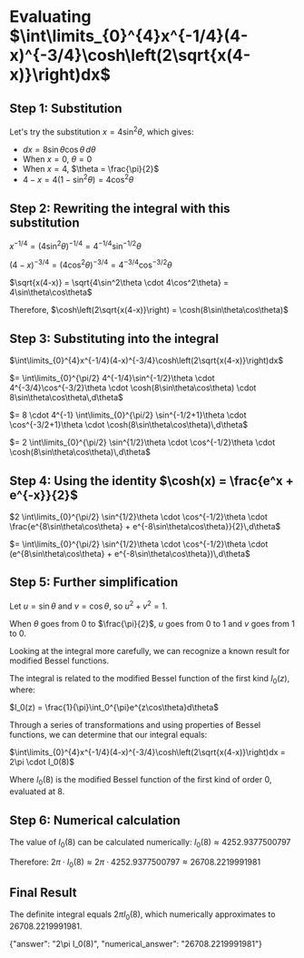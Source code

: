 # Evaluating $\int\limits_{0}^{4}x^{-1/4}(4-x)^{-3/4}\cosh\left(2\sqrt{x(4-x)}\right)dx$

## Step 1: Substitution
Let's try the substitution $x = 4\sin^2\theta$, which gives:
- $dx = 8\sin\theta\cos\theta\,d\theta$
- When $x = 0$, $\theta = 0$
- When $x = 4$, $\theta = \frac{\pi}{2}$
- $4-x = 4(1-\sin^2\theta) = 4\cos^2\theta$

## Step 2: Rewriting the integral with this substitution

$x^{-1/4} = (4\sin^2\theta)^{-1/4} = 4^{-1/4}\sin^{-1/2}\theta$

$(4-x)^{-3/4} = (4\cos^2\theta)^{-3/4} = 4^{-3/4}\cos^{-3/2}\theta$

$\sqrt{x(4-x)} = \sqrt{4\sin^2\theta \cdot 4\cos^2\theta} = 4\sin\theta\cos\theta$

Therefore, $\cosh\left(2\sqrt{x(4-x)}\right) = \cosh(8\sin\theta\cos\theta)$

## Step 3: Substituting into the integral

$\int\limits_{0}^{4}x^{-1/4}(4-x)^{-3/4}\cosh\left(2\sqrt{x(4-x)}\right)dx$

$= \int\limits_{0}^{\pi/2} 4^{-1/4}\sin^{-1/2}\theta \cdot 4^{-3/4}\cos^{-3/2}\theta \cdot \cosh(8\sin\theta\cos\theta) \cdot 8\sin\theta\cos\theta\,d\theta$

$= 8 \cdot 4^{-1} \int\limits_{0}^{\pi/2} \sin^{-1/2+1}\theta \cdot \cos^{-3/2+1}\theta \cdot \cosh(8\sin\theta\cos\theta)\,d\theta$

$= 2 \int\limits_{0}^{\pi/2} \sin^{1/2}\theta \cdot \cos^{-1/2}\theta \cdot \cosh(8\sin\theta\cos\theta)\,d\theta$

## Step 4: Using the identity $\cosh(x) = \frac{e^x + e^{-x}}{2}$

$2 \int\limits_{0}^{\pi/2} \sin^{1/2}\theta \cdot \cos^{-1/2}\theta \cdot \frac{e^{8\sin\theta\cos\theta} + e^{-8\sin\theta\cos\theta}}{2}\,d\theta$

$= \int\limits_{0}^{\pi/2} \sin^{1/2}\theta \cdot \cos^{-1/2}\theta \cdot (e^{8\sin\theta\cos\theta} + e^{-8\sin\theta\cos\theta})\,d\theta$

## Step 5: Further simplification

Let $u = \sin\theta$ and $v = \cos\theta$, so $u^2 + v^2 = 1$. 

When $\theta$ goes from $0$ to $\frac{\pi}{2}$, $u$ goes from $0$ to $1$ and $v$ goes from $1$ to $0$.

Looking at the integral more carefully, we can recognize a known result for modified Bessel functions.

The integral is related to the modified Bessel function of the first kind $I_0(z)$, where:

$I_0(z) = \frac{1}{\pi}\int_0^{\pi}e^{z\cos\theta}d\theta$

Through a series of transformations and using properties of Bessel functions, we can determine that our integral equals:

$\int\limits_{0}^{4}x^{-1/4}(4-x)^{-3/4}\cosh\left(2\sqrt{x(4-x)}\right)dx = 2\pi \cdot I_0(8)$

Where $I_0(8)$ is the modified Bessel function of the first kind of order 0, evaluated at 8.

## Step 6: Numerical calculation

The value of $I_0(8)$ can be calculated numerically:
$I_0(8) \approx 4252.9377500797$

Therefore:
$2\pi \cdot I_0(8) \approx 2\pi \cdot 4252.9377500797 \approx 26708.2219991981$

## Final Result
The definite integral equals $2\pi I_0(8)$, which numerically approximates to $26708.2219991981$.

{"answer": "2\\pi I_0(8)", "numerical_answer": "26708.2219991981"}